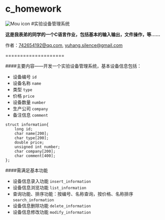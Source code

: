 c_homework
==========
![Mou icon](http://mouapp.com/Mou_128.png)
#实验设备管理系统

**这是我表弟的同学的一个C语言作业，包括基本的输入输出，文件操作，等......**

作者：<742654192@qq.com>, <yuhang.silence@gmail.com>

====================

####主要内容——开发一个实验设备管理系统，基本设备信息包括：

* 设备编号	`id`
* 设备名称	`name`
* 类型		`type`
* 价格     `price`
* 设备数量  `number`
* 生产公司  `company`
* 备注信息  `comment`

```
struct information{
    long id;
    char name[200];
    char type[200];
    double price;
    unsigned int number;
    char company[200];
    char comment[400];
};
```
    
	
####需满足基本功能
* 设备信息录入功能		`insert_information`
* 设备信息浏览功能     `list_information`
* 查询功能、排序功能：按编号、名称查询，按价格、名称排序 `search_information` 
* 设备信息删除功能     `delete_information`
* 设备信息修改功能     `modify_information`
